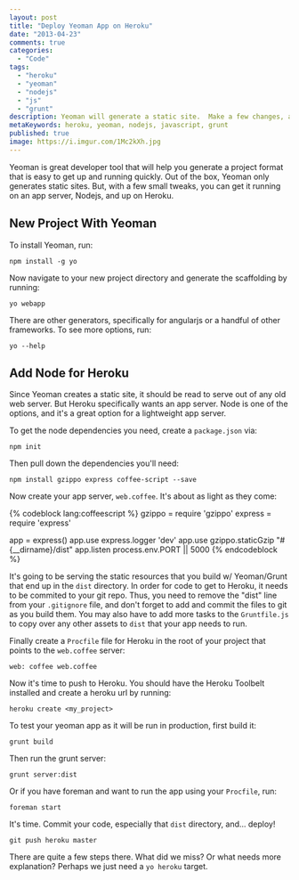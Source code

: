 ```yaml
---
layout: post
title: "Deploy Yeoman App on Heroku"
date: "2013-04-23"
comments: true
categories:
  - "Code"
tags:
  - "heroku"
  - "yeoman"
  - "nodejs"
  - "js"
  - "grunt"
description: Yeoman will generate a static site.  Make a few changes, and you can have it running on Heroku.
metaKeywords: heroku, yeoman, nodejs, javascript, grunt
published: true
image: https://i.imgur.com/1Mc2kXh.jpg
---
```


Yeoman is great developer tool that will help you generate a project format that is easy to get up and running quickly.  Out of the box, Yeoman only generates static sites.  But, with a few small tweaks, you can get it running on an app server, Nodejs, and up on Heroku.

<!--more-->

## New Project With Yeoman

To install Yeoman, run:

```
npm install -g yo
```

Now navigate to your new project directory and generate the scaffolding by running:

```
yo webapp
```

There are other generators, specifically for angularjs or a handful of other frameworks.  To see more options, run:

```
yo --help
```

## Add Node for Heroku

Since Yeoman creates a static site, it should be read to serve out of any old web server.  But Heroku specifically wants an app server.  Node is one of the options, and it's a great option for a lightweight app server.

To get the node dependencies you need, create a `package.json` via:

```
npm init
```

Then pull down the dependencies you'll need:

```
npm install gzippo express coffee-script --save
```

Now create your app server, `web.coffee`.  It's about as light as they come:

{% codeblock lang:coffeescript %}
gzippo = require 'gzippo'
express = require 'express'

app = express()
app.use express.logger 'dev'
app.use gzippo.staticGzip "#{__dirname}/dist"
app.listen process.env.PORT || 5000
{% endcodeblock %}

It's going to be serving the static resources that you build w/ Yeoman/Grunt that end up in the `dist` directory.  In order for code to get to Heroku, it needs to be commited to your git repo.  Thus, you need to remove the "dist" line from your `.gitignore` file, and don't forget to add and commit the files to git as you build them.  You may also have to add more tasks to the `Gruntfile.js` to copy over any other assets to `dist` that your app needs to run.

Finally create a `Procfile` file for Heroku in the root of your project that points to the `web.coffee` server:

```
web: coffee web.coffee
```

Now it's time to push to Heroku.  You should have the Heroku Toolbelt installed and create a heroku url by running:

```
heroku create <my_project>
```

To test your yeoman app as it will be run in production, first build it:

```
grunt build
```

Then run the grunt server:

```
grunt server:dist
```

Or if you have foreman and want to run the app using your `Procfile`, run:

```
foreman start
```

It's time.  Commit your code, especially that `dist` directory, and... deploy!

```
git push heroku master
```

There are quite a few steps there.  What did we miss?  Or what needs more explanation?  Perhaps we just need a `yo heroku` target.
